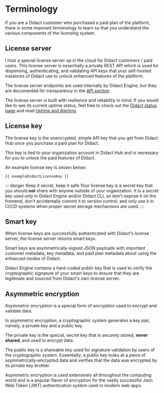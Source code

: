<script setup>
const exampleDidactLicenseKey = import.meta.env.VITE_EXAMPLE_DIDACT_LICENSE_KEY;
</script>

# Terminology

If you are a Didact customer who purchased a paid plan of the platform, there is some imporant terminology to learn so that you understand the various components of the licensing system. 

## License server

I host a special license server up in the cloud for Didact customers / paid users. This license server is essentially a private REST API which is used for dispensing, authenticating, and validating API keys that your self-hosted instances of Didact use to unlock enhanced features of the platform.

The license server endpoints are used internally by Didact Engine, but they are documented for transparency in the [API section](/api).

The license server is built with resilience and reliability in mind. If you would like to see its current uptime status, feel free to check out the [Didact status page](https://status.didact.dev) and read [Uptime and Alerting](/core-concepts/license-server/uptime-and-alerting).

## License key

The license key is the unencrypted, simple API key that you get from Didact Hub once you purchase a paid plan for Didact.

This key is tied to your organization account in Didact Hub and is necessary for you to unlock the paid features of Didact.

An example license key is shown below:

```bash-vue
{{ exampleDidactLicenseKey }}
```

::: danger Keep it secret, keep it safe
Your license key is a secret key that you should **not** share with anyone outside of your organization. It is a secret key used *only* in Didact Engine and/or Didact CLI, so don't expose it on the frontend, don't accidentally commit it to version control, and only use it in CI/CD systems when proper secret storage mechanisms are used.
:::

## Smart key

When license keys are successfully authenticated with Didact's license server, the license server returns smart keys.

Smart keys are asymmetrically-signed JSON payloads with important customer metadata, key metadata, and paid plan metadata about using the enhanced modes of Didact.

Didact Engine contains a hard-coded public key that is used to verify the cryptographic signature of your smart keys to ensure that they are legitimate and sourced from Didact's own license server.

## Asymmetric encryption

Asymmetric encryption is a special form of encryption used to encrypt and validate data.

In asymmetric encryption, a cryptographic system generates a key pair, namely, a private key and a public key.

The private key is the special, secret key that is securely stored, **never shared**, and used to encrypt data.

The public key is a shareable key used for signature validation by users of the cryptographic system. Essentially, a public key looks at a piece of asymmetrically-encrypted data and verifies that the data was encrypted by its private key brother.

Asymmetric encryption is used extensively all throughout the computing world and is a popular flavor of encryption for the vastly successful Json Web Token (JWT) authentication system used in modern web apps.